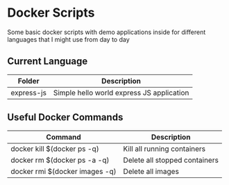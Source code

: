 # Docker Scripts

Some basic docker scripts with demo applications inside for different languages that I might use from day to day

## Current Language

| Folder | Description |
|---|---|
| express-js | Simple hello world express JS application |

## Useful Docker Commands

| Command | Description |
|---|----|
| docker kill $(docker ps -q) | Kill all running containers |
| docker rm $(docker ps -a -q) | Delete all stopped containers |
| docker rmi $(docker images -q) | Delete all images |

